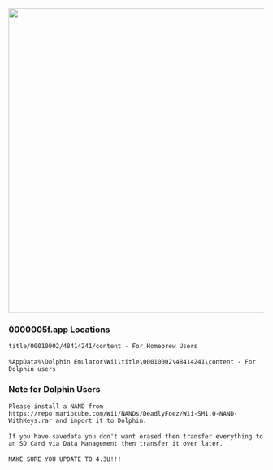 <img width="600px" src="https://github.com/SevenworksDev/SevenworksWSC/assets/91027492/361830cf-7548-493a-9f19-e1c59c3d8c56">
<h3>0000005f.app Locations</h3>
<code>title/00010002/48414241/content - For Homebrew Users</code><br><br>
<code>%AppData%\Dolphin Emulator\Wii\title\00010002\48414241\content - For Dolphin users</code>
<h3>Note for Dolphin Users</h3>
<code>Please install a NAND from https://repo.mariocube.com/Wii/NANDs/DeadlyFoez/Wii-SM1.0-NAND-WithKeys.rar and import it to Dolphin.</code><br><br>
<code>If you have savedata you don't want erased then transfer everything to an SD Card via Data Management then transfer it over later.</code><br><br>
<code>MAKE SURE YOU UPDATE TO 4.3U!!!</code>
